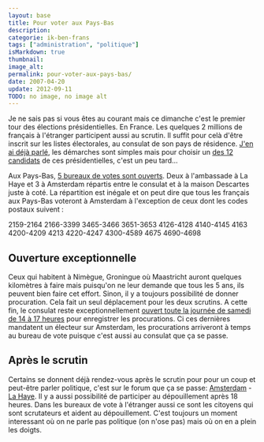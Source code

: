 ```yaml
---
layout: base
title: Pour voter aux Pays-Bas
description: 
categorie: ik-ben-frans
tags: ["administration", "politique"]
isMarkdown: true
thumbnail: 
image_alt: 
permalink: pour-voter-aux-pays-bas/
date: 2007-04-20
update: 2012-09-11
TODO: no image, no image alt
---
```




Je ne sais pas si vous êtes au courant mais ce dimanche c'est le premier tour des élections présidentielles. En France. Les quelques 2 millions de français à l'étranger participent aussi au scrutin. Il suffit pour celà d'être inscrit sur les listes électorales, au consulat de son pays de résidence. [J'en ai déjà parlé](/carte-inutile), les démarches sont simples mais pour choisir un [des 12 candidats](http://www.cnccep.fr/candidats.htm) de ces présidentielles, c'est un peu tard...

Aux Pays-Bas, [5 bureaux de votes sont ouverts](http://www.consulfrance-amsterdam.org/article.php3?id_article=491). Deux à l'ambassade à La Haye et 3 à Amsterdam répartis entre le consulat et à la maison Descartes juste à coté. La répartition est inégale et on peut dire que tous les français aux Pays-Bas voteront à Amsterdam à l'exception de ceux dont les codes postaux suivent :

<!--excerpt-->

 2159-2164 2166-3399 
 3465-3466 3651-3653 
 4126-4128 4140-4145 4163 
 4200-4209 4213 4220-4247 
 4300-4589 4675 4690-4698 

## Ouverture exceptionnelle
Ceux qui habitent à Nimègue, Groningue où Maastricht auront quelques kilomètres à faire mais puisqu'on ne leur demande que tous les 5 ans, ils peuvent bien faire cet effort. Sinon, il y a toujours possibilité de donner procuration. Cela fait un seul déplacement pour les deux scrutins. A cette fin, le consulat reste exceptionnellement [ouvert toute la journée de samedi de 14 à 17 heures](http://www.consulfrance-amsterdam.org/article.php3?id_article=499) pour enregistrer les procurations. Ci ces dernières mandatent un électeur sur Amsterdam, les procurations arriveront à temps au bureau de vote puisque c'est aussi au consulat que ça se passe.

## Après le scrutin
Certains se donnent déjà rendez-vous après le scrutin pour pour un coup et peut-être parler politique, c'est sur le forum que ça se passe: [Amsterdam](http://www.leforum.nl/phpBB/viewtopic.php?t=9029) - [La Haye](http://www.leforum.nl/phpBB/viewtopic.php?t=9006). Il y a aussi possibilité de participer au dépouillement après 18 heures. Dans les bureaux de vote à l'étranger aussi ce sont les citoyens qui sont scrutateurs et aident au dépouillement. C'est toujours un moment interessant où on ne parle pas politique (on n'ose pas) mais où on en a plein les doigts.

<!-- post notes:
http://www.consulfrance-amsterdam.org/IMG/pdf/public_droitdevote.pdf 
http://www.consulfrance-amsterdam.org/IMG/pdf/public_fusion.pdf
--->
